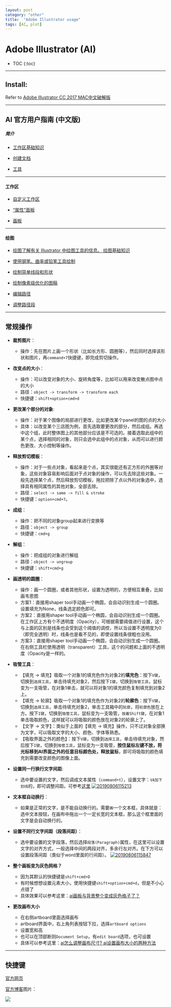 ```yaml
---
layout: post
category: "other"
title:  "Adobe Illustrator usage"
tags: [AI, plot]
---
```


# Adobe Illustrator (AI)

- TOC
{:toc}

---

## Install:

Refer to [Adobe Illustrator CC 2017 MAC中文破解版](http://www.web3.xin/soft/53.html)

---

## AI 官方用户指南 (中文版)

##### 简介

* [工作区基础知识](https://helpx.adobe.com/cn/illustrator/using/workspace-basics.html) 

* [创建文档](https://helpx.adobe.com/cn/illustrator/using/create-documents.html)

* [工具](https://helpx.adobe.com/cn/illustrator/using/tools.html)

---

#### 工作区

* [自定义工作区](https://helpx.adobe.com/content/help/cn/zh-Hans/illustrator/using/customizing-workspace.html)

* [“属性”面板](https://helpx.adobe.com/content/help/cn/zh-Hans/illustrator/using/properties-panel.html)

* [画板](https://helpx.adobe.com/content/help/cn/zh-Hans/illustrator/using/using-multiple-artboards.html)

---

#### 绘图

* [绘图了解有关 Illustrator 中绘图工具的信息。
绘图基础知识](https://helpx.adobe.com/content/help/cn/zh-Hans/illustrator/using/drawing-basics.html)

* [使用钢笔、曲率或铅笔工具绘制](https://helpx.adobe.com/content/help/cn/zh-Hans/illustrator/using/drawing-pen-curvature-or-pencil.html)

* [绘制简单线段和形状](https://helpx.adobe.com/content/help/cn/zh-Hans/illustrator/using/drawing-simple-lines-shapes.html)

* [绘制像素级优化的图稿](https://helpx.adobe.com/content/help/cn/zh-Hans/illustrator/using/pixel-perfect.html)

* [编辑路径](https://helpx.adobe.com/content/help/cn/zh-Hans/illustrator/using/editing-paths.html)

* [调整路径段](https://helpx.adobe.com/content/help/cn/zh-Hans/illustrator/using/adjust-path-segments.html)

---

## 常规操作

* **裁剪图片**：
  - 操作：先在图片上画一个形状（比如长方形、圆圈等），然后同时选择该形状和图片，再`command+7`快捷键，即完成剪切操作。

* **改变点的大小**：
  - 操作：可以改变对象的大小、旋转角度等，比如可以用来改变散点图中点的大小
  - 路径：`object -> transform -> transform each`
  - 快捷键：`shift+option+cmd+d`
  
* **更改某个部分的对象**:
  - 操作：对于某个图像的局部进行更改，比如更改某个panel的图的点的大小
  - 具体：以改变某个三店图为例，首先选取要更改的部分，然后成组。再选中这个组，此时整体图上的其他部分应该是不可选的。接着选取此组中的某个点，选择相同的对象，则只会选中此组中的点对象，从而可以进行颜色更改、大小控制等操作。

* **释放剪切模板**：
  - 操作：对于一些点对象，看起来是个点，其实很能还有正方形的外圈等对象，这些对象容易影响后面对于点对象的操作，可以先去除这些对象。一般先选择某个点，然后释放剪切模板，拖拉把除了点以外的对象选中，选择具有相同属性的其他对象，全部去除。
  - 路径：`select -> same -> fill & stroke`
  - 快捷键：`option+cmd+7`。
  
* **成组**：
  - 操作：把不同的对象group起来进行变换等
  - 路径：`object -> group`
  - 快捷键：`cmd+g`

* **解组**：
  - 操作：把成组的对象进行解组
  - 路径：`object -> ungroup`
  - 快捷键：`shift+cmd+g`

* **画透明的圆圈**：
  - 操作：画一个圆圈，或者其他形状，设置为透明的，方便相互重叠，比如画韦恩图
  - 方案1：直接用shaper tool手动画一个椭圆，会自动识别生成一个圆圈。设置填充为None，线条选定颜色即可。
  - 方案2：直接用shaper tool手动画一个椭圆，会自动识别生成一个圆圈。在工作区上方有个不透明度（Opacity），可根据需要阈值进行设置，这个与上面的区别是线条也会受到这个阈值的调控，所以当设置不透明度为0（即完全透明）时，线条也是看不见的，即使设置线条很粗也没用。
  - 方案3：直接用shaper tool手动画一个椭圆，会自动识别生成一个圆圈。在右侧工具栏使用透明（transparent）工具，这个的问题和上面的不透明度（Opacity是一样的。

* **吸管工具**：
  - 【填充 -> 填充】吸取一个对象1的填充色作为对象2的**填充色**：按下`V键`，切换到`选择工具`，单击待填充对象2，然后按下`I键`，切换到`吸管工具`，鼠标变为一支吸管，在对象1单击，就可以将对象1的填充颜色复制填充到对象2上。
  - 【填充 -> 轮廓】吸取一个对象1的填充色作为对象2的**轮廓色**：按下`V键`，切换到`选择工具`，单击待填充对象2，单击工具箱中的`轮廓`，将`轮廓色`放在上方。按下`I键`，切换到`吸管工具`，鼠标变为一支吸管，`按着Shift键`，在对象1单击吸取颜色，这样就可以将吸取的颜色放在对象2的轮廓上了。
  - 【文字 -> 文字】：类似于上面的【填充 -> 填充】操作，只不过对象全部换为文字，可以吸取文字的大小、颜色、字体等熟悉。
  - 【吸取界面之外的颜色】：按下`V键`，切换到`选择工具`，单击待填充对象，然后按下`I键`，切换到`吸管工具`，鼠标变为一支吸管，**按住鼠标左键不放，将光标移到AI界面之外的任意目标颜色处，释放鼠标**，即可将吸取的颜色填充到需要改变颜色的图像上面。

 * **设置同一行换行文字间距**:
   - 选中要设置的文字，然后调成文本属性（`command+t`），设置文字：`VA加下划线`的，即可调整间距。可参考[这里](https://sunny0731.pixnet.net/blog/post/42051571-ai%E6%AA%94-%E5%AD%97%E5%85%83%E9%96%93%E8%B7%9D%E3%80%81%E6%AE%B5%E8%90%BD%E8%A1%8C%E8%B7%9D%E8%AA%BF%E6%95%B4) [![20190806115213](https://raw.githubusercontent.com/Tsinghua-gongjing/blog_codes/master/images/20190806115213.png)](https://raw.githubusercontent.com/Tsinghua-gongjing/blog_codes/master/images/20190806115213.png)

* **文本框自动换行**：
  - 如果是正常的文字，是不能自动换行的。需要`画`一个文本框，具体就是：选中文本按钮，在画布中拖出一个一定长宽的文本框，那么这个框里面的文字是会自动换行的。

* **设置不同行文字间距（段落间距）**：
   - 选中要设置的文字段落，然后选择`段落(Paragraph)`属性，在这里可以设置文字的对齐方式，一般选择中间的两段对齐，多余行左对齐。在下方可以设置段落间距（类似于word里面的行间距）。 [![20190806115847](https://raw.githubusercontent.com/Tsinghua-gongjing/blog_codes/master/images/20190806115847.png)](https://raw.githubusercontent.com/Tsinghua-gongjing/blog_codes/master/images/20190806115847.png)

* **整个画板变为灰色网格？**
	* 因为其默认的快捷键是`shift+cmd+D`
	* 有时候想想设置元素大小，使用快捷键`shift+option+cmd+d`，但是不小心点错了
	* 具体效果可以参考这里：[ai画板与背景整个变成灰色格子了？](https://zhidao.baidu.com/question/1796240806630924787)

* **更改画布大小**
	* 在右侧artboard里面选择画布
	* artboard界面中，右上角列表按钮下拉，选择`artboard options`
	* 设置宽和高
	* 也可以在顶部断则`Document Setup`，有`edit board`选项，也可设置
	* 具体可以参考这里：[ai怎么调整画布尺寸? ai设置画布大小的两种方法](https://www.jb51.net/Illustrator/454077.html)

---

## 快捷键

[官方网页](https://helpx.adobe.com/illustrator/using/default-keyboard-shortcuts.html)

[官方博客](https://blogs.adobe.com/contentcorner/2017/03/17/illustrator-keyboard-shortcuts-a-cheat-sheet/)图片：

![](/assets/AI_cheatsheet.jpeg)